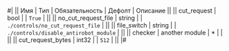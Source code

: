 
#|
|| Имя | Тип | Обязательность | Дефолт | Описание ||
|| cut_request | bool |  | `True` |  ||
|| no_cut_request_file | string |  | `./controls/no_cut_request_file` |  ||
|| file_switch | string |  | `./controls/disable_antirobot_module` |  ||
|| checker | another module | * |  |  ||
|| cut_request_bytes | int32 |  | `512` |  ||
|#